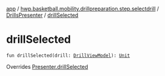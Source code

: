 [app](../../index.md) / [hwp.basketball.mobility.drillpreparation.step.selectdrill](../index.md) / [DrillsPresenter](index.md) / [drillSelected](.)

# drillSelected

`fun drillSelected(drill: `[`DrillViewModel`](../../hwp.basketball.mobility.entitiy.drills/-drill-view-model/index.md)`): `[`Unit`](https://kotlinlang.org/api/latest/jvm/stdlib/kotlin/-unit/index.html)

Overrides [Presenter.drillSelected](../-drills-contract/-presenter/drill-selected.md)

